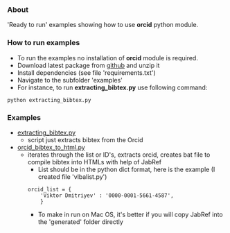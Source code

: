 ### About

'Ready to run' examples showing how to use **orcid** python module.

### How to run examples
* To run the examples no installation of **orcid** module is required.
* Download latest package from [github](https://github.com/scholrly/orcid-python) and unzip it
* Install dependencies (see file 'requirements.txt')
* Navigate to the subfolder 'examples'
* For instance, to run **extracting_bibtex.py** use following command:
```
python extracting_bibtex.py
```

### Examples

* [extracting_bibtex.py](extracting_bibtex.py)
	- script just extracts bibtex from the Orcid
* [orcid_bibtex_to_html.py](orcid_bibtex_to_html.py)
	- iterates through the list or ID's, extracts orcid, creates bat file to compile bibtex into HTMLs with help of JabRef
		+ List should be in the python dict format, here is the example (I created file 'vlbalist.py')
		```
		orcid_list = {
			'Viktor Dmitriyev' : '0000-0001-5661-4587',
			}

		```
        + To make in run on Mac OS, it's better if you will copy JabRef into the 'generated' folder directly
